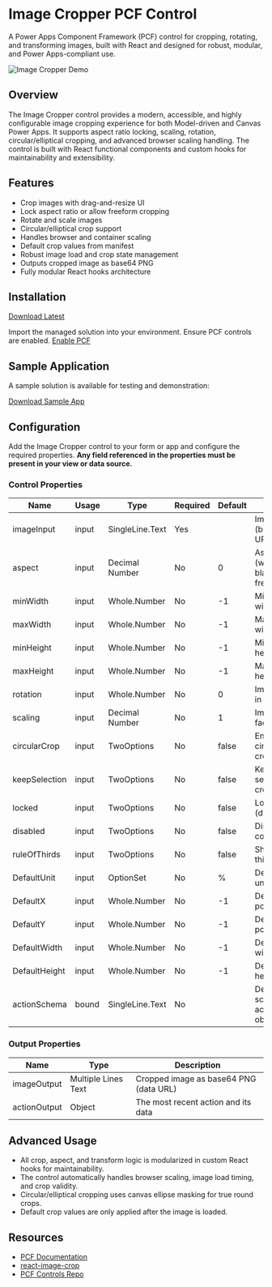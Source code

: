 # Image Cropper PCF Control

A Power Apps Component Framework (PCF) control for cropping, rotating, and transforming images, built with React and designed for robust, modular, and Power Apps-compliant use.

![Image Cropper Demo](./images/image-cropper-demo.gif)

## Overview

The Image Cropper control provides a modern, accessible, and highly configurable image cropping experience for both Model-driven and Canvas Power Apps. It supports aspect ratio locking, scaling, rotation, circular/elliptical cropping, and advanced browser scaling handling. The control is built with React functional components and custom hooks for maintainability and extensibility.

## Features

- Crop images with drag-and-resize UI
- Lock aspect ratio or allow freeform cropping
- Rotate and scale images
- Circular/elliptical crop support
- Handles browser and container scaling
- Default crop values from manifest
- Robust image load and crop state management
- Outputs cropped image as base64 PNG
- Fully modular React hooks architecture

## Installation

[Download Latest](https://github.com/rwilson504/PCFControls/releases/latest/download/RAW.ImageCropControl_managed.zip)

Import the managed solution into your environment.
Ensure PCF controls are enabled. [Enable PCF](https://docs.microsoft.com/en-us/powerapps/developer/component-framework/component-framework-for-canvas-apps)

## Sample Application

A sample solution is available for testing and demonstration:

[Download Sample App](./Sample/RAW%20Image%20Crop.msapp)

## Configuration

Add the Image Cropper control to your form or app and configure the required properties.
**Any field referenced in the properties must be present in your view or data source.**

### Control Properties

| Name                | Usage    | Type             | Required | Default | Description                                                      |
|---------------------|----------|------------------|----------|---------|------------------------------------------------------------------|
| imageInput          | input    | SingleLine.Text  | Yes      |         | Image source (base64 or URL)                                     |
| aspect              | input    | Decimal Number   | No       | 0       | Aspect ratio (width/height), blank for freeform                  |
| minWidth            | input    | Whole.Number     | No       | -1      | Minimum crop width                                               |
| maxWidth            | input    | Whole.Number     | No       | -1      | Maximum crop width                                               |
| minHeight           | input    | Whole.Number     | No       | -1      | Minimum crop height                                              |
| maxHeight           | input    | Whole.Number     | No       | -1      | Maximum crop height                                              |
| rotation            | input    | Whole.Number     | No       | 0       | Image rotation in degrees                                        |
| scaling             | input    | Decimal Number   | No       | 1       | Image scaling factor                                             |
| circularCrop        | input    | TwoOptions       | No       | false   | Enable circular/elliptical crop                                  |
| keepSelection       | input    | TwoOptions       | No       | false   | Keep crop selection after crop                                   |
| locked              | input    | TwoOptions       | No       | false   | Lock crop area (disable editing)                                 |
| disabled            | input    | TwoOptions       | No       | false   | Disable the control                                              |
| ruleOfThirds        | input    | TwoOptions       | No       | false   | Show rule-of-thirds grid                                         |
| DefaultUnit         | input    | OptionSet        | No       | %       | Default crop unit (px or %)                                      |
| DefaultX            | input    | Whole.Number     | No       | -1      | Default crop X position                                          |
| DefaultY            | input    | Whole.Number     | No       | -1      | Default crop Y position                                          |
| DefaultWidth        | input    | Whole.Number     | No       | -1      | Default crop width                                               |
| DefaultHeight       | input    | Whole.Number     | No       | -1      | Default crop height                                              |
| actionSchema        | bound    | SingleLine.Text  | No       |         | Defines the schema for the action output object (hidden)         |

### Output Properties

| Name         | Type                | Description                                 |
|--------------|--------------------|---------------------------------------------|
| imageOutput  | Multiple Lines Text | Cropped image as base64 PNG (data URL)      |
| actionOutput | Object             | The most recent action and its data         |

## Advanced Usage

- All crop, aspect, and transform logic is modularized in custom React hooks for maintainability.
- The control automatically handles browser scaling, image load timing, and crop validity.
- Circular/elliptical cropping uses canvas ellipse masking for true round crops.
- Default crop values are only applied after the image is loaded.

## Resources

- [PCF Documentation](https://docs.microsoft.com/en-us/powerapps/developer/component-framework/overview)
- [react-image-crop](https://github.com/dominictarr/react-image-crop)
- [PCF Controls Repo](https://github.com/rwilson504/PCFControls)
